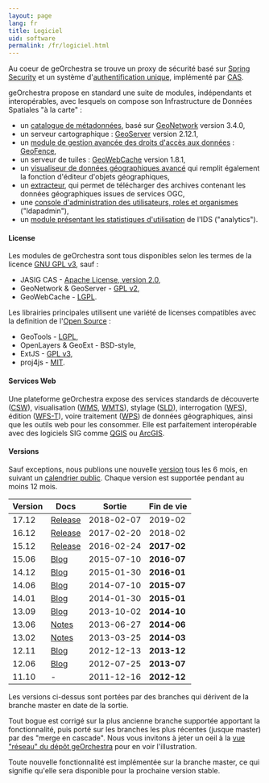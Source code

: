 ```yaml
---
layout: page
lang: fr
title: Logiciel
uid: software
permalink: /fr/logiciel.html
---
```


Au coeur de geOrchestra se trouve un proxy de sécurité basé sur [Spring Security](http://projects.spring.io/spring-security/) et un système d'[authentification unique](http://fr.wikipedia.org/wiki/Authentification_unique), implémenté par [CAS](http://www.jasig.org/cas).

geOrchestra propose en standard une suite de modules, indépendants et interopérables, avec lesquels on compose son Infrastructure de Données Spatiales "à la carte" :

 * un [catalogue de métadonnées](https://github.com/georchestra/geonetwork/blob/georchestra-gn3-3.0.x/README.md), basé sur [GeoNetwork](http://geonetwork-opensource.org/) version 3.4.0,
 * un serveur cartographique : [GeoServer](http://geoserver.org/) version 2.12.1,
 * un [module de gestion avancée des droits d'accès aux données](https://github.com/georchestra/geofence/blob/georchestra/georchestra.md) : [GeoFence](https://github.com/geoserver/geofence),
 * un serveur de tuiles : [GeoWebCache](http://geowebcache.org/) version 1.8.1,
 * un [visualiseur de données géographiques avancé](https://github.com/georchestra/georchestra/blob/master/mapfishapp/README.md) qui remplit également la fonction d'éditeur d'objets géographiques,
 * un [extracteur](https://github.com/georchestra/georchestra/blob/master/extractorapp/README.md), qui permet de télécharger des archives contenant les données géographiques issues de services OGC,
 * une [console d'administration des utilisateurs, roles et organismes](https://github.com/georchestra/georchestra/blob/master/ldapadmin/README.md) ("ldapadmin"),
 * un [module présentant les statistiques d'utilisation](https://github.com/georchestra/georchestra/blob/master/analytics/README.md) de l'IDS ("analytics").

#### License

Les modules de geOrchestra sont tous disponibles selon les termes de la licence [GNU GPL v3](https://github.com/georchestra/georchestra/blob/master/LICENSE.txt), sauf :

 * JASIG CAS - [Apache License, version 2.0](https://github.com/Jasig/cas/blob/master/LICENSE),
 * GeoNetwork & GeoServer - [GPL v2](http://www.gnu.org/licenses/gpl-2.0.html),
 * GeoWebCache - [LGPL](http://www.gnu.org/licenses/lgpl.html).

Les librairies principales utilisent une variété de licenses compatibles avec la definition de l'[Open Source](http://opensource.org/osd) :

 * GeoTools - [LGPL](http://www.gnu.org/licenses/lgpl.html),
 * OpenLayers & GeoExt - BSD-style,
 * ExtJS - [GPL v3](https://github.com/probonogeek/extjs/blob/3.x/license.txt),
 * proj4js - [MIT](https://github.com/proj4js/proj4js/blob/master/LICENSE.md).

#### Services Web

Une plateforme geOrchestra expose des services standards de découverte ([CSW](http://www.opengeospatial.org/standards/cat)), visualisation ([WMS](http://www.opengeospatial.org/standards/wms), [WMTS](http://www.opengeospatial.org/standards/wmts)), stylage ([SLD](http://www.opengeospatial.org/standards/sld)), interrogation ([WFS](http://www.opengeospatial.org/standards/wfs)), édition ([WFS-T](http://www.opengeospatial.org/standards/wfs)), voire traitement ([WPS](http://www.opengeospatial.org/standards/wps)) de données géographiques, ainsi que les outils web pour les consommer. Elle est parfaitement interopérable avec des logiciels SIG comme [QGIS](http://www.qgis.org/) ou [ArcGIS](http://www.arcgis.com/).


#### Versions

Sauf exceptions, nous publions une nouvelle [version](https://github.com/georchestra/georchestra/releases) tous les 6 mois, en suivant un [calendrier public](https://github.com/georchestra/georchestra/milestones). Chaque version est supportée pendant au moins 12 mois.

Version       | Docs                                                                                          | Sortie        | Fin de vie
------------- | ----------------------------------------------------------------------------------------------|---------------|-------------
17.12         | [Release](https://github.com/georchestra/georchestra/releases/tag/v17.12)                     | 2018-02-07    | 2019-02
16.12         | [Release](https://github.com/georchestra/georchestra/releases/tag/v16.12)                     | 2017-02-20    | 2018-02
15.12         | [Release](https://github.com/georchestra/georchestra/releases/tag/v15.12)                     | 2016-02-24    | **2017-02**
15.06         | [Blog](/blog/2015/07/13/georchestra-15.06-fr/)                                                | 2015-07-10    | **2016-07**
14.12         | [Blog](/blog/2015/01/30/georchestra-14.12-est-disponible/)                                    | 2015-01-30    | **2016-01**
14.06         | [Blog](/blog/2014/07/10/version-14.06/)                                                       | 2014-07-10    | **2015-07**
14.01         | [Blog](/blog/2014/02/03/version-14.01/)                                                       | 2014-01-30    | **2015-01**
13.09         | [Blog](/blog/2013/10/02/georchestra-version-13.09/)                                           | 2013-10-02    | **2014-10**
13.06         | [Notes](https://github.com/georchestra/georchestra/blob/master/RELEASE_NOTES.md#version-1306) | 2013-06-27    | **2014-06**
13.02         | [Notes](https://github.com/georchestra/georchestra/blob/master/RELEASE_NOTES.md#version-1302) | 2013-03-25    | **2014-03**
12.11         | [Blog](/blog/2012/12/16/georchestra-12.11-bolivia-est-disponible/)                            | 2012-12-13    | **2013-12**
12.06         | [Blog](/blog/2011/12/17/pigma-nouvelle-plateforme-georchestra/)                               | 2012-07-25    | **2013-07**
11.10         | -                                                                                             | 2011-12-16    | **2012-12**

Les versions ci-dessus sont portées par des branches qui dérivent de la branche master en date de la sortie.  

Tout bogue est corrigé sur la plus ancienne branche supportée apportant la fonctionnalité, puis porté sur les branches les plus récentes (jusque master) par des "merge en cascade". Nous vous invitons à jeter un oeil à la [vue "réseau" du dépôt geOrchestra](https://github.com/georchestra/georchestra/network) pour en voir l'illustration.  

Toute nouvelle fonctionnalité est implémentée sur la branche master, ce qui signifie qu'elle sera disponible pour la prochaine version stable.
